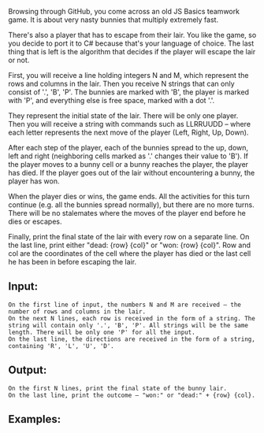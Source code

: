 Browsing through GitHub, you come across an old JS Basics teamwork game. It is about very nasty bunnies that multiply extremely fast. 

There's also a player that has to escape from their lair. You like the game, so you decide to port it to C# because that's your language of choice. The last thing that is left is the algorithm that decides if the player will escape the lair or not.

First, you will receive a line holding integers N and M, which represent the rows and columns in the lair. Then you receive N strings that can only consist of '.', 'B', 'P'. The bunnies are marked with 'B', the player is marked with 'P', and everything else is free space, marked with a dot '.'.

They represent the initial state of the lair. There will be only one player. Then you will receive a string with commands such as LLRRUUDD – where each letter represents the next move of the player (Left, Right, Up, Down).

After each step of the player, each of the bunnies spread to the up, down, left and right (neighboring cells marked as '.' changes their value to 'B'). If the player moves to a bunny cell or a bunny reaches the player, the player has died. If the player goes out of the lair without encountering a bunny, the player has won.

When the player dies or wins, the game ends. All the activities for this turn continue (e.g. all the bunnies spread normally), but there are no more turns. There will be no stalemates where the moves of the player end before he dies or escapes.

Finally, print the final state of the lair with every row on a separate line. On the last line, print either "dead: {row} {col}" or "won: {row} {col}". Row and col are the coordinates of the cell where the player has died or the last cell he has been in before escaping the lair.

## Input:

	On the first line of input, the numbers N and M are received – the number of rows and columns in the lair.
	On the next N lines, each row is received in the form of a string. The string will contain only '.', 'B', 'P'. All strings will be the same length. There will be only one 'P' for all the input.
	On the last line, the directions are received in the form of a string, containing 'R', 'L', 'U', 'D'.

## Output:

	On the first N lines, print the final state of the bunny lair.
	On the last line, print the outcome – "won:" or "dead:" + {row} {col}.

## Examples:

